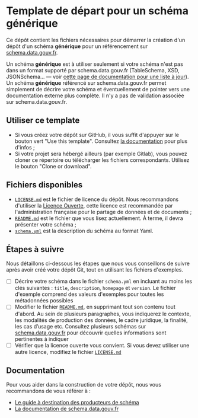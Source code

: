 # Template de départ pour un schéma générique

Ce dépôt contient les fichiers nécessaires pour démarrer la création d'un dépôt d'un schéma **générique** pour un référencement sur [schema.data.gouv.fr](https://schema.data.gouv.fr).

Un schéma **générique** est à utiliser seulement si votre schéma n'est pas dans un format supporté par schema.data.gouv.fr (TableSchema, XSD, JSONSchema... — voir [cette page de documentation pour une liste à jour](https://schema.data.gouv.fr/documentation/ajouter-un-schema#référencer-son-schéma)). Un schéma **générique** référencé sur schema.data.gouv.fr permet simplement de décrire votre schéma et éventuellement de pointer vers une documentation externe plus complète. Il n'y a pas de validation associée sur schema.data.gouv.fr.

## Utiliser ce template

- Si vous créez votre dépôt sur GitHub, il vous suffit d'appuyer sur le bouton vert "Use this template". Consultez [la documentation](https://help.github.com/en/github/creating-cloning-and-archiving-repositories/creating-a-repository-from-a-template) pour plus d'infos ;
- Si votre projet sera hébergé ailleurs (par exemple Gitlab), vous pouvez cloner ce répertoire ou télécharger les fichiers correspondants. Utilisez le bouton "Clone or download".

## Fichiers disponibles

- [`LICENSE.md`](LICENSE.md) est le fichier de licence du dépôt. Nous recommandons d'utiliser la [Licence Ouverte](https://www.etalab.gouv.fr/licence-ouverte-open-licence), cette licence est recommandée par l'administration française pour le partage de données et de documents ;
- [`README.md`](README.md) est le fichier que vous lisez actuellement. À terme, il devra présenter votre schéma ;
- [`schema.yml`](schema.yml) est la description du schéma au format Yaml.

## Étapes à suivre

Nous détaillons ci-dessous les étapes que nous vous conseillons de suivre après avoir créé votre dépôt Git, tout en utilisant les fichiers d'exemples.

- [ ] Décrire votre schéma dans le fichier `schema.yml` en incluant au moins les clés suivantes : `title`, `description`, `homepage` et `version`. Le fichier d'exemple comprend des valeurs d'exemples pour toutes les métadonnées possibles
- [ ] Modifier le fichier [`README.md`](README.md), en supprimant tout son contenu tout d'abord. Au sein de plusieurs paragraphes, vous indiquerez le contexte, les modalités de production des données, le cadre juridique, la finalité, les cas d’usage etc. Consultez plusieurs schémas sur [schema.data.gouv.fr](https://schema.data.gouv.fr) pour découvrir quelles informations sont pertinentes à indiquer
- [ ] Vérifier que la licence ouverte vous convient. Si vous devez utiliser une autre licence, modifiez le fichier [`LICENSE.md`](LICENSE.md)

## Documentation

Pour vous aider dans la construction de votre dépôt, nous vous recommandons de vous référer à :

- [Le guide à destination des producteurs de schéma](https://guides.etalab.gouv.fr/producteurs-schemas/)
- [La documentation de schema.data.gouv.fr](https://schema.data.gouv.fr)
